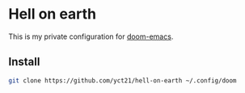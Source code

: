 # Hell on earth

This is my private configuration for [doom-emacs](https://github.com/hlissner/doom-emacs).

## Install

``` sh
git clone https://github.com/yct21/hell-on-earth ~/.config/doom
```

